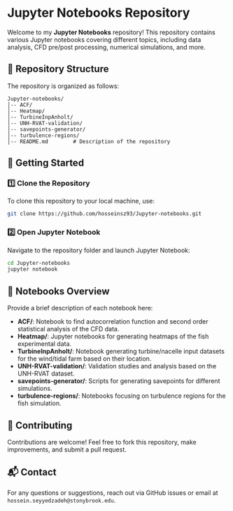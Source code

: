 # Jupyter Notebooks Repository

Welcome to my **Jupyter Notebooks** repository! This repository contains various Jupyter notebooks covering different topics, including data analysis, CFD pre/post processing, numerical simulations, and more.

## 📂 Repository Structure

The repository is organized as follows:

```
Jupyter-notebooks/
│-- ACF/                  
│-- Heatmap/              
│-- TurbineInpAnholt/      
│-- UNH-RVAT-validation/ 
│-- savepoints-generator/ 
│-- turbulence-regions/   
│-- README.md        # Description of the repository
```

## 🚀 Getting Started

### 1️⃣ Clone the Repository
To clone this repository to your local machine, use:
```sh
git clone https://github.com/hosseinsz93/Jupyter-notebooks.git
```

### 2️⃣ Open Jupyter Notebook
Navigate to the repository folder and launch Jupyter Notebook:
```sh
cd Jupyter-notebooks
jupyter notebook
```

## 📌 Notebooks Overview

Provide a brief description of each notebook here:

- **ACF/**: Notebook to find autocorrelation function and second order statistical analysis of the CFD data.
- **Heatmap/**: Jupyter notebooks for generating heatmaps of the fish experimental data.
- **TurbineInpAnholt/**: Notebook generating turbine/nacelle input datasets for the wind/tidal farm based on their location.
- **UNH-RVAT-validation/**: Validation studies and analysis based on the UNH-RVAT dataset.
- **savepoints-generator/**: Scripts for generating savepoints for different simulations.
- **turbulence-regions/**: Notebooks focusing on turbulence regions for the fish simulation.

## 🤝 Contributing
Contributions are welcome! Feel free to fork this repository, make improvements, and submit a pull request.

## 📬 Contact
For any questions or suggestions, reach out via GitHub issues or email at `hossein.seyyedzadeh@stonybrook.edu`.
